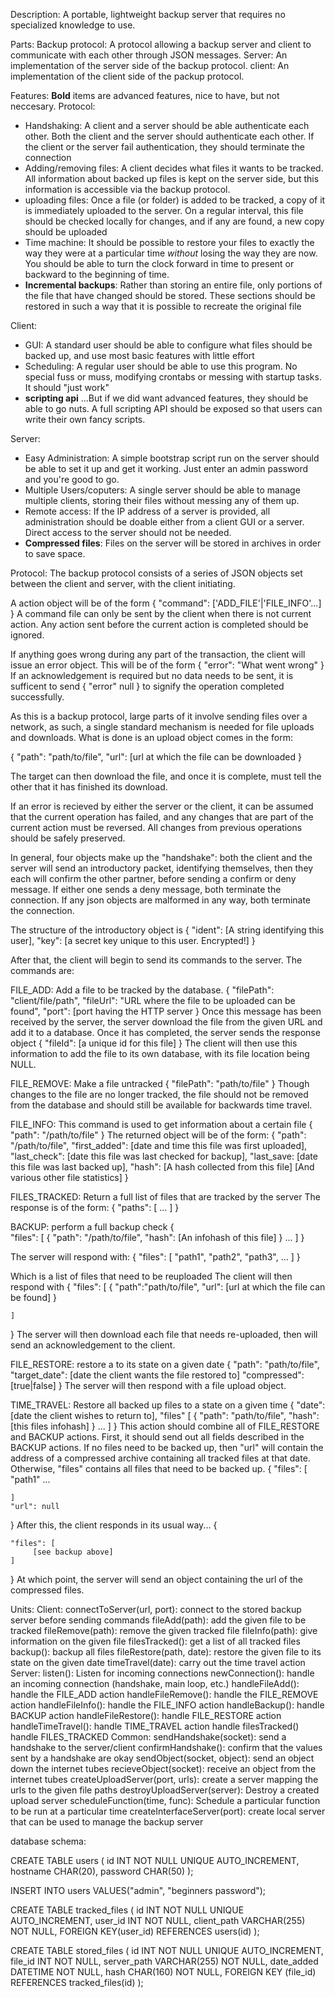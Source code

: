 Description: A portable, lightweight backup server that requires no specialized knowledge to use.

Parts:
Backup protocol:
       A protocol allowing a backup server and client to communicate with each other through JSON messages.
Server:
	An implementation of the server side of the backup protocol.
client:
	An implementation of the client side of the packup protocol.


Features:
**Bold** items are advanced features, nice to have, but not neccesary.
Protocol:
* Handshaking: A client and a server should be able authenticate each other. Both the client and the server should authenticate each other. If the client or the server fail authentication, they should terminate the connection
* Adding/removing files: A client decides what files it wants to be tracked. All information about backed up files is kept on the server side, but this information is accessible via the backup protocol.
* uploading files: Once a file (or folder) is added to be tracked, a copy of it is immediately uploaded to the server. On a regular interval, this file should be checked locally for changes, and if any are found, a new copy should be uploaded
* Time machine: It should be possible to restore your files to exactly the way they were at a particular time *without* losing the way they are now. You should be able to turn the clock forward in time to present or backward to the beginning of time.
* **Incremental backups**: Rather than storing an entire file, only portions of the file that have changed should be stored. These sections should be restored in such a way that it is possible to recreate the original file

Client:
* GUI: A standard user should be able to configure what files should be backed up, and use most basic features with little effort
* Scheduling: A  regular user should be able to use this program. No special fuss or muss, modifying crontabs or messing with startup tasks. It should "just work"
* **scripting api** ...But if we did want advanced features, they should be able to go nuts. A full scripting API should be exposed so that users can write their own fancy scripts.

Server:
* Easy Administration: A simple bootstrap script run on the server should be able to set it up and get it working. Just enter an admin password and you're good to go.
* Multiple Users/coputers: A single server should be able to manage multiple clients, storing their files without messing any of them up.
* Remote access: If the IP address of a server is provided, all administration should be doable either from a client GUI or a server. Direct access to the server should not be needed.
* **Compressed files**: Files on the server will be stored in archives in order to save space.

Protocol:
The backup protocol consists of a series of JSON objects set between the client and server, with the client initiating.

A action object will be of the form
{
	"command": ['ADD_FILE'|'FILE_INFO'...]
}
A command file can only be sent by the client when there is not current action. Any action sent before the current action is completed should be ignored.

If anything goes wrong during any part of the transaction, the client will issue an error object. This will be of the form
{
	"error": "What went wrong"
}
If an acknowledgement is required but no data needs to be sent, it is sufficent to send
{
	"error" null
}
to signify the operation completed successfully.

As this is a backup protocol, large parts of it involve sending files over a network, as such, a single standard mechanism is needed for file uploads and downloads. What is done is an upload object comes in the form:

{
	"path": "path/to/file",
	"url": [url at which the file can be downloaded
}

The target can then download the file, and once it is complete, must tell the other that it has finished its download.

If an error is recieved by either the server or the client, it can be assumed that the current operation has failed, and any changes that are part of the current action must be reversed. All changes from previous operations should be safely preserved.

In general, four objects make up the "handshake": both the client and the server will send an introductory packet, identifying themselves, then they each will confirm the other partner, before sending a confirm or deny message. If either one sends a deny message, both terminate the connection. If any json objects are malformed in any way, both terminate the connection.

The structure of the introductory object is
{
	"ident": [A string identifying this user],
	"key": [a secret key unique to this user. Encrypted!]
}

After that, the client will begin to send its commands to the server. The commands are:

FILE_ADD: Add a file to be tracked by the database.
{
	"filePath": "client/file/path",
	"fileUrl": "URL where the file to be uploaded can be found",
	"port": [port having the HTTP server
}
Once this message has been received by the server, the server download the file from the given URL and add it to a database. Once it has completed, the server sends the response object
{
	"fileId": [a unique id for this file]
}
The client will then use this information to add the file to its own database, with its file location being NULL.

FILE_REMOVE: Make a file untracked
{
	"filePath": "path/to/file"
}
Though changes to the file are no longer tracked, the file should not be removed from the database and should still be available for backwards time travel.

FILE_INFO: This command is used to get information about a certain file
{
	"path": "/path/to/file"
}
The returned object will be of the form:
{
	"path": "/path/to/file",
	"first_added": [date and time this file was first uploaded],
	"last_check": [date this file was last checked for backup],
	"last_save: [date this file was last backed up],
	"hash": [A hash collected from this file]
	[And various other file statistics]
}

FILES_TRACKED: Return a full list of files that are tracked by the server
The response is of the form:
{
	"paths": [
		 ...
	]
}

BACKUP: perform a full backup check
{	
	"files": [
		{
			"path": "/path/to/file",
			"hash": [An infohash of this file]
		}
		...
	]
}

The server will respond with:
{
	"files": [
		 "path1",
		 "path2",
		 "path3",
		 ...
	]
}

Which is a list of files that need to be reuploaded
The client will then respond with 
{
	"files": [
		 {
			"path":"path/to/file",
			"url": [url at which the file can be found]
		 }

	]

}
The server will then download each file that needs re-uploaded, then will send an acknowledgement to the client.

FILE_RESTORE: restore a to its state on a given date
{
	"path": "path/to/file",
	"target_date": [date the client wants the file restored to]
	"compressed": [true|false]
}
The server will then respond with a file upload object.

TIME_TRAVEL: Restore all backed up files to a state on a given time
{
	"date": [date the client wishes to return to],
	"files" [
		{
			"path": "path/to/file",
			"hash": [this files infohash]
		}
		...
	]
}
This action should combine all of FILE_RESTORE and BACKUP actions. First, it should send out all fields described in the BACKUP actions. If no files need to be backed up, then "url" will contain the address of a compressed archive containing all tracked files at that date. Otherwise, "files" contains all files that need to be backed up.
{
	"files": [
		 "path1"
		 ...

	]
	"url": null
}
After this, the client responds in its usual way...
{

	"files": [
		 [see backup above]
	]
}
At which point, the server will send an object containing the url of the compressed files.


Units:
Client:
	connectToServer(url, port): connect to the stored backup server before sending commands
	fileAdd(path): add the given file to be tracked	
	fileRemove(path): remove the given tracked file
	fileInfo(path): give information on the given file
	filesTracked(): get a list of all tracked files
	backup(): backup all files
	fileRestore(path, date): restore the given file to its state on the given date
	timeTravel(date): carry out the time travel action
Server:
	listen(): Listen for incoming connections
	newConnection(): handle an incoming connection (handshake, main loop, etc.)
	handleFileAdd(): handle the FILE_ADD action
	handleFileRemove(): handle the FILE_REMOVE action
	handleFileInfo(): handle the FILE_INFO action
	handleBackup(): handle BACKUP action
	handleFileRestore(): handle FILE_RESTORE action
	handleTimeTravel(): handle TIME_TRAVEL action
	handle filesTracked() handle FILES_TRACKED
Common:
	sendHandshake(socket): send a handshake to the server/client
	confirmHandshake(): confirm that the values sent by a handshake are okay
	sendObject(socket, object): send an object down the internet tubes
	recieveObject(socket): receive an object from the internet tubes
	createUploadServer(port, urls): create a server mapping the urls to the given file paths
	destroyUploadServer(server): Destroy a created upload server
	scheduleFunction(time, func): Schedule a particular function to be run at a particular time
	createInterfaceServer(port): create local server that can be used to manage the backup server


database schema:

CREATE TABLE users (
       id INT NOT NULL UNIQUE AUTO_INCREMENT,
       hostname CHAR(20),
       password CHAR(50)
);

INSERT INTO users VALUES("admin", "beginners password");

CREATE TABLE tracked_files (
       id INT NOT NULL UNIQUE AUTO_INCREMENT,
       user_id INT NOT NULL,
       client_path VARCHAR(255) NOT NULL,
       FOREIGN KEY(user_id) REFERENCES users(id)
);

CREATE TABLE stored_files (
        id INT NOT NULL UNIQUE AUTO_INCREMENT,
	file_id INT NOT NULL,
	server_path VARCHAR(255) NOT NULL,
	date_added DATETIME NOT NULL,
	hash CHAR(160) NOT NULL,
	FOREIGN KEY (file_id) REFERENCES tracked_files(id)
);